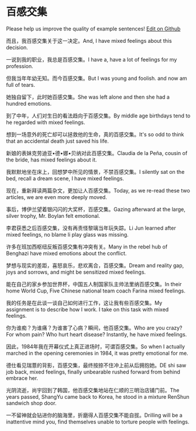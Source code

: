 # 百感交集

Please help us improve the quality of example sentences! [Edit on Github](https://github.com/jiyushe/jiyu-example-sentence-source/blob/main/chinese/baiganjiaoji.md)

<p><span class="chinese">而且，我百感交集关于这一决定。</span><span class="english">And, I have mixed feelings about this decision.</span></p>

<p><span class="chinese">一说到我的职业，我总是百感交集。</span><span class="english">I have a, have a lot of feelings for my profession.</span></p>

<p><span class="chinese">但我当年年幼无知。而今百感交集。</span><span class="english">But I was young and foolish. and now am full of tears.</span></p>

<p><span class="chinese">她独自留下，此时她百感交集。</span><span class="english">She was left alone and then she had a hundred emotions.</span></p>

<p><span class="chinese">到了中年，人们对生日的看法趋向于百感交集。</span><span class="english">By middle age birthdays tend to he regarded with mixed feelings.</span></p>

<p><span class="chinese">想到一场意外的死亡却可以拯救他的生命，真的百感交集。</span><span class="english">It's so odd to think that an accidental death just saved his life.</span></p>

<p><span class="chinese">新娘的表妹克劳迪亚•德•娜•贝纳对此百感交集。</span><span class="english">Claudia de la Peña, cousin of the bride, has mixed feelings about it.</span></p>

<p><span class="chinese">我默默地坐在床上，回想梦中所见的情景，不禁百感交集。</span><span class="english">I silently sat on the bed, recall a dream scene, I have mixed feelings.</span></p>

<p><span class="chinese">现在，重新拜读两篇杂文，更加让人百感交集。</span><span class="english">Today, as we re-read these two articles, we are even more deeply moved.</span></p>

<p><span class="chinese">事后，博伊兰望着银闪闪的大奖杯，百感交集。</span><span class="english">Gazing afterward at the large, silver trophy, Mr. Boylan felt emotional.</span></p>

<p><span class="chinese">李君获悉之后百感交集，没有再责怪黎璃当年玩失踪。</span><span class="english">Li Jun learned after mixed feelings, no blame li play glass was missing.</span></p>

<p><span class="chinese">许多在班加西枢纽反叛百感交集有冲突有关。</span><span class="english">Many in the rebel hub of Benghazi have mixed emotions about the conflict.</span></p>

<p><span class="chinese">梦想与现实的差距，喜怒哀乐，悲欢离合，百感交集。</span><span class="english">Dream and reality gap, joys and sorrows, and might be sensitized mixed feelings.</span></p>

<p><span class="chinese">能在自己的家乡参加世界杯，中国五人制国家队主帅法里纳百感交集。</span><span class="english">In their home World Cup, Five Chinese national team coach Farina mixed feelings.</span></p>

<p><span class="chinese">我的任务是在此谈一谈自己如何进行工作，这让我有些百感交集。</span><span class="english">My assignment is to describe how I work. I take on this task with mixed feelings.</span></p>

<p><span class="chinese">你为谁痴？为谁痛？为谁害了心病？瞬间，他百感交集。</span><span class="english">Who are you crazy? For whom pain? Who hurt heart disease? Instantly, he have mixed feelings.</span></p>

<p><span class="chinese">因此，1984年我在开幕仪式上真正进场时，可谓百感交集。</span><span class="english">So when I actually marched in the opening ceremonies in 1984, it was pretty emotional for me.</span></p>

<p><span class="chinese">德仕看见瑞薏的背影，百感交集，最终按捺不住冲上前从后拥抱她。</span><span class="english">DE shi saw job back, mixed feelings, finally unbearable rushed forward from behind embrace her.</span></p>

<p><span class="chinese">光阴流逝，尚宇回到了韩国，他百感交集地站在仁顺的三明治店铺门前。</span><span class="english">The years passed, ShangYu came back to Korea, he stood in a mixture RenShun sandwich shop door.</span></p>

<p><span class="chinese">一不留神就会钻进你的脑海里，折磨得人百感交集不能自拔。</span><span class="english">Drilling will be a inattentive mind you, find themselves unable to torture people with feelings.</span></p>

